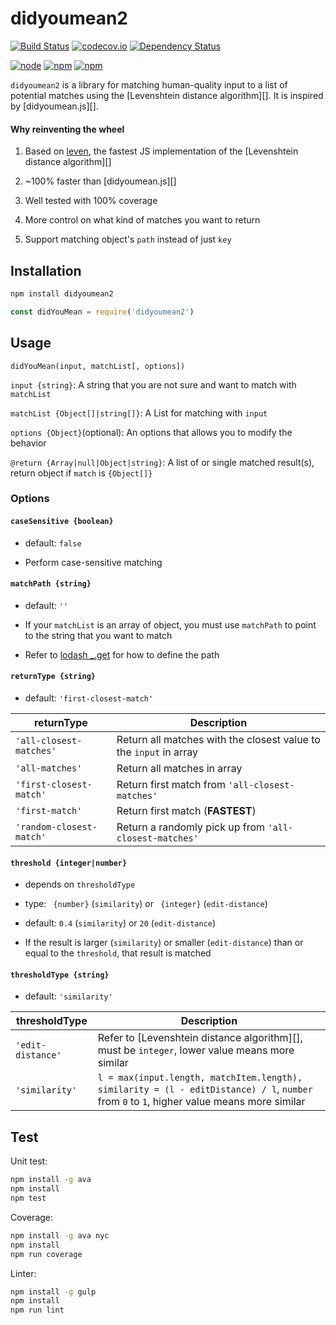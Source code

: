<!--
[didyoumean.js]: https://github.com/dcporter/didyoumean.js
[Levenshtein distance algorithm]: https://en.wikipedia.org/wiki/Levenshtein_distance
-->


# didyoumean2
[![Build Status](https://img.shields.io/travis/foray1010/didyoumean2.svg)](https://travis-ci.org/foray1010/didyoumean2)
[![codecov.io](https://img.shields.io/codecov/c/github/foray1010/didyoumean2.svg)](https://codecov.io/github/foray1010/didyoumean2?branch=master)
[![Dependency Status](https://img.shields.io/gemnasium/foray1010/didyoumean2.svg)](https://gemnasium.com/foray1010/didyoumean2)

[![node](https://img.shields.io/node/v/didyoumean2.svg)]()
[![npm](https://img.shields.io/npm/dm/didyoumean2.svg)]()
[![npm](https://img.shields.io/npm/l/didyoumean2.svg)]()

`didyoumean2` is a library for matching human-quality input to a list of potential matches using the [Levenshtein distance algorithm][].
It is inspired by [didyoumean.js][].

#### Why reinventing the wheel
1. Based on [leven](https://github.com/sindresorhus/leven), the fastest JS implementation of the [Levenshtein distance algorithm][]

2. ~100% faster than [didyoumean.js][]

3. Well tested with 100% coverage

4. More control on what kind of matches you want to return

5. Support matching object's `path` instead of just `key`


## Installation
```sh
npm install didyoumean2
```

```js
const didYouMean = require('didyoumean2')
```


## Usage
```
didYouMean(input, matchList[, options])
```

`input {string}`: A string that you are not sure and want to match with `matchList`

`matchList {Object[]|string[]}`: A List for matching with `input`

`options {Object}`(optional): An options that allows you to modify the behavior

`@return {Array|null|Object|string}`: A list of or single matched result(s), return object if `match` is `{Object[]}`

### Options
#### `caseSensitive {boolean}`
  - default: `false`

  - Perform case-sensitive matching

#### `matchPath {string}`
  - default: `''`

  - If your `matchList` is an array of object, you must use `matchPath` to point to the string that you want to match

  - Refer to [lodash _.get](https://lodash.com/docs#get) for how to define the path

#### `returnType {string}`
  - default: `'first-closest-match'`

| returnType               | Description                                                       |
|--------------------------|-------------------------------------------------------------------|
| `'all-closest-matches'`  | Return all matches with the closest value to the `input` in array |
| `'all-matches'`          | Return all matches in array                                       |
| `'first-closest-match'`  | Return first match from `'all-closest-matches'`                   |
| `'first-match'`          | Return first match (__FASTEST__)                                  |
| `'random-closest-match'` | Return a randomly pick up from `'all-closest-matches'`            |

#### `threshold {integer|number}`
  - depends on `thresholdType`

  - type: ` {number}` (`similarity`) or ` {integer}` (`edit-distance`)

  - default: `0.4` (`similarity`) or `20` (`edit-distance`)

  - If the result is larger (`similarity`) or smaller (`edit-distance`) than or equal to the `threshold`, that result is matched

#### `thresholdType {string}`
  - default: `'similarity'`

| thresholdType     | Description                                                                                                                               |
|-------------------|-------------------------------------------------------------------------------------------------------------------------------------------|
| `'edit-distance'` | Refer to [Levenshtein distance algorithm][], must be `integer`, lower value means more similar                                            |
| `'similarity'`    | `l = max(input.length, matchItem.length), similarity = (l - editDistance) / l`, `number` from `0` to `1`, higher value means more similar |


## Test
Unit test:
```sh
npm install -g ava
npm install
npm test
```

Coverage:
```sh
npm install -g ava nyc
npm install
npm run coverage
```

Linter:
```sh
npm install -g gulp
npm install
npm run lint
```
